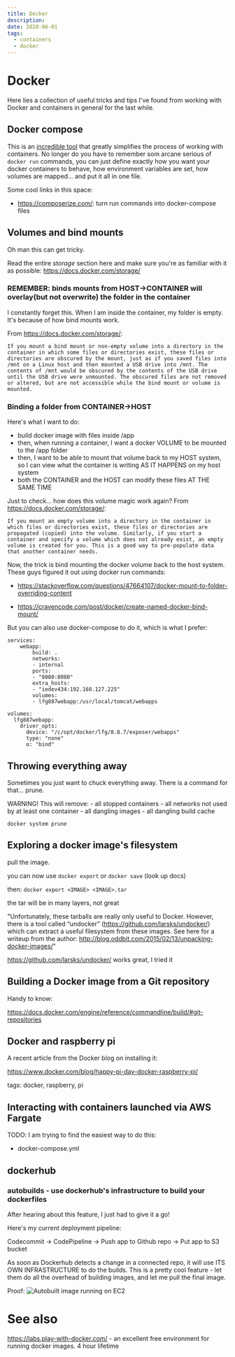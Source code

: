 ```yaml
---
title: Docker
description:
date: 2020-06-01
tags:
  - containers
  - docker
---
```


# Docker

Here lies a collection of useful tricks and tips I've found from working with Docker and containers in general for the last while.

## Docker compose

This is an [incredible tool](https://docs.docker.com/compose/) that greatly simplifies the process of working with containers. No longer do you have to remember som arcane serious of `docker run` commands, you can just define exactly how you want your docker containers to behave, how environment variables are set, how volumes are mapped... and put it all in one file.

Some cool links in this space:

- https://composerize.com/: turn run commands into docker-compose files

## Volumes and bind mounts

Oh man this can get tricky.

Read the entire _storage_ section here and make sure you're as familiar with it as possible: https://docs.docker.com/storage/

### REMEMBER: binds mounts from HOST->CONTAINER will overlay(but not overwrite) the folder in the container

I constantly forget this. When I am inside the container, my folder is empty. It's because of how bind mounts work.

From https://docs.docker.com/storage/:

    If you mount a bind mount or non-empty volume into a directory in the container in which some files or directories exist, these files or directories are obscured by the mount, just as if you saved files into /mnt on a Linux host and then mounted a USB drive into /mnt. The contents of /mnt would be obscured by the contents of the USB drive until the USB drive were unmounted. The obscured files are not removed or altered, but are not accessible while the bind mount or volume is mounted.

### Binding a folder from CONTAINER->HOST

Here's what I want to do:

- build docker image with files inside /app
- then, when running a container, I want a docker VOLUME to be mounted to the /app folder
- then, I want to be able to mount that volume back to my HOST system, so I can view what the container is writing AS IT HAPPENS on my host system
- both the CONTAINER and the HOST can modify these files AT THE SAME TIME

Just to check... how does this volume magic work again? From https://docs.docker.com/storage/:

    If you mount an empty volume into a directory in the container in which files or directories exist, these files or directories are propagated (copied) into the volume. Similarly, if you start a container and specify a volume which does not already exist, an empty volume is created for you. This is a good way to pre-populate data that another container needs.

Now, the trick is bind mounting the docker volume back to the host system. These guys figured it out using docker run commands:

- https://stackoverflow.com/questions/47664107/docker-mount-to-folder-overriding-content

- https://cravencode.com/post/docker/create-named-docker-bind-mount/

But you can also use docker-compose to do it, which is what I prefer:

```
services:
    webapp:
        build: .
        networks:
        - internal
        ports:
        - "8080:8080"
        extra_hosts:
        - "iedev434:192.168.127.225"
        volumes:
        - lfg887webapp:/usr/local/tomcat/webapps

volumes:
  lfg887webapp:
    driver_opts:
      device: "/c/opt/docker/lfg/8.8.7/exposer/webapps"
      type: "none"
      o: "bind"
```

## Throwing everything away

Sometimes you just want to chuck everything away. There is a command for that...
prune.

WARNING! This will remove:
    - all stopped containers
    - all networks not used by at least one container
    - all dangling images
    - all dangling build cache
```
docker system prune
```

## Exploring a docker image's filesystem

pull the image.

you can now use `docker export` or `docker save` (look up docs)

then:
`docker export <IMAGE> <IMAGE>.tar`

the tar will be in many layers, not great

"Unfortunately, these tarballs are really only useful to Docker. However, there
is a tool called “undocker” (https://github.com/larsks/undocker/) which can
extract a useful filesystem from these images. See here for a writeup from the
author: http://blog.oddbit.com/2015/02/13/unpacking-docker-images/"

https://github.com/larsks/undocker/ works great, I tried it

## Building a Docker image from a Git repository

Handy to know:

https://docs.docker.com/engine/reference/commandline/build/#git-repositories

## Docker and raspberry pi

A recent article from the Docker blog on installing it:

https://www.docker.com/blog/happy-pi-day-docker-raspberry-pi/

tags: docker, raspberry, pi

## Interacting with containers launched via AWS Fargate
TODO: I am trying to find the easiest way to do this:
- docker-compose.yml

## dockerhub

### autobuilds - use dockerhub's infrastructure to build your dockerfiles

After hearing about this feature, I just had to give it a go!

Here's my current deployment pipeline:

Codecommit -> CodePipeline -> Push app to Github repo -> Put app to S3 bucket

As soon as Dockerhub detects a change in a connected repo, it will use ITS OWN
INFRASTRUCTURE to do the builds. This is a pretty cool feature - let them 
do all the overhead of building images, and let me pull the final image.

Proof: 
![Autobuilt image running on EC2](https://aaronpkelly.github.io/posts/resources/docker_dockerhub_autoBuilds.png)

# See also

https://labs.play-with-docker.com/ - an excellent free environment for running docker images. 4 hour lifetime